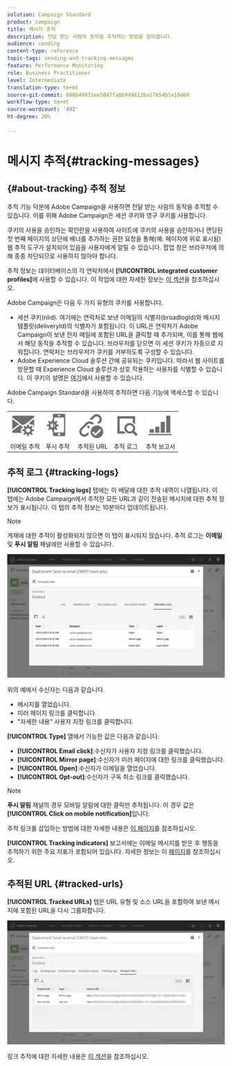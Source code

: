 ```yaml
---
solution: Campaign Standard
product: campaign
title: 메시지 추적
description: 전달 받는 사람의 동작을 추적하는 방법을 알아봅니다.
audience: sending
content-type: reference
topic-tags: sending-and-tracking-messages
feature: Performance Monitoring
role: Business Practitioner
level: Intermediate
translation-type: tm+mt
source-git-commit: 088b49931ee5047fa6b949813ba17654b1e10d60
workflow-type: tm+mt
source-wordcount: '492'
ht-degree: 20%

---
```



# 메시지 추적{#tracking-messages}

## {#about-tracking} 추적 정보

추적 기능 덕분에 Adobe Campaign을 사용하면 전달 받는 사람의 동작을 추적할 수 있습니다. 이를 위해 Adobe Campaign은 세션 쿠키와 영구 쿠키를 사용합니다.

쿠키의 사용을 승인하는 확인란을 사용하여 사이트에 쿠키의 사용을 승인하거나 랜딩된 첫 번째 페이지의 상단에 배너를 추가하는 권한 요청을 통해(예: 페이지에 위로 표시됨) 웹 추적 도구가 설치되어 있음을 사용자에게 알릴 수 있습니다. 팝업 창은 브라우저에 의해 종종 차단되므로 사용하지 않아야 합니다.

추적 정보는 데이터베이스의 각 연락처에서 **[!UICONTROL integrated customer profiles]**&#x200B;에 사용할 수 있습니다. 이 작업에 대한 자세한 정보는 [이 섹션](../../audiences/using/integrated-customer-profile.md)을 참조하십시오.

Adobe Campaign은 다음 두 가지 유형의 쿠키를 사용합니다.

* 세션 쿠키(nlid). 여기에는 연락처로 보낸 이메일의 식별자(broadlogId)와 메시지 템플릿(deliveryId)의 식별자가 포함됩니다. 이 URL은 연락처가 Adobe Campaign이 보낸 전자 메일에 포함된 URL을 클릭할 때 추가되며, 이를 통해 웹에서 해당 동작을 추적할 수 있습니다. 브라우저를 닫으면 이 세션 쿠키가 자동으로 지워집니다. 연락처는 브라우저가 쿠키를 거부하도록 구성할 수 있습니다.
* Adobe Experience Cloud 솔루션 간에 공유되는 쿠키입니다. 따라서 웹 사이트를 방문할 때 Experience Cloud 솔루션과 상호 작용하는 사용자를 식별할 수 있습니다. 이 쿠키의 설명은 [여기](https://docs.adobe.com/content/help/en/core-services/interface/ec-cookies/cookies-mc.html)에서 사용할 수 있습니다.

Adobe Campaign Standard을 사용하여 추적하면 다음 기능에 액세스할 수 있습니다.

<table>
<tr>
    <td valign="top">
        <a href="../../administration/using/configuring-email-channel.md#tracking-parameters"><img width="60px" alt="조건" src="assets/icon_email_parameters.png"/></a>
    </td>
    <td valign="top">
        <a href="https://helpx.adobe.com/campaign/kb/push-tracking.html"><img width="60px" alt="조건" src="assets/icon_push_parameters.png"/></a>
    </td>
    <td valign="top">
        <a href="../../designing/using/links.md#about-tracked-urls"><img width="60px" alt="조건" src="assets/icon_url.png"/></a>
    </td>
        <td valign="top">
          <a href="../../sending/using/tracking-messages.md#tracking-logs"><img width="60px" alt="조건" src="assets/icon_log.png"/></a>
    </td>
    </td>
    <td valign="top">
          <a href="../../reporting/using/tracking-indicators.md"><img width="60px" alt="조건" src="assets/icon_report.png"/></a>
</tr>
<tr>
<td>이메일 추적</td>
<td>푸시 추적</td>
<td>추적된 URL</td>
<td>추적 로그</td>
<td>추적 보고서</td>
</tr>
</table>

## 추적 로그 {#tracking-logs}

**[!UICONTROL Tracking logs]** 탭에는 이 배달에 대한 추적 내역이 나열됩니다. 이 탭에는 Adobe Campaign에서 추적한 모든 URL과 같이 전송된 메시지에 대한 추적 정보가 표시됩니다. 이 탭의 추적 정보는 10분마다 업데이트됩니다.

>[!NOTE]
>
>게재에 대한 추적이 활성화되지 않으면 이 탭이 표시되지 않습니다. 추적 로그는 **이메일** 및 **푸시 알림** 채널에만 사용할 수 있습니다.

![](assets/tracking_logs.png)

위의 예에서 수신자는 다음과 같습니다.

* 메시지를 열었습니다.
* 미러 페이지 링크를 클릭합니다.
* &quot;자세한 내용&quot; 사용자 지정 링크를 클릭합니다.

**[!UICONTROL Type]** 열에서 가능한 값은 다음과 같습니다.

* **[!UICONTROL Email click]**:수신자가 사용자 지정 링크를 클릭했습니다.
* **[!UICONTROL Mirror page]**:수신자가 미러 페이지에 대한 링크를 클릭했습니다.
* **[!UICONTROL Open]**:수신자가 이메일을 열었습니다.
* **[!UICONTROL Opt-out]**:수신자가 구독 취소 링크를 클릭했습니다.

>[!NOTE]
>
>**푸시 알림** 채널의 경우 모바일 알림에 대한 클릭만 추적됩니다. 이 경우 값은 **[!UICONTROL Click on mobile notification]**&#x200B;입니다.

추적 링크를 삽입하는 방법에 대한 자세한 내용은 [이 페이지](../../designing/using/links.md#inserting-a-link)를 참조하십시오.

**[!UICONTROL Tracking indicators]** 보고서에는 이메일 메시지를 받은 후 행동을 추적하기 위한 주요 지표가 포함되어 있습니다. 자세한 정보는 이 [페이지](../../reporting/using/tracking-indicators.md)를 참조하십시오.

## 추적된 URL {#tracked-urls}

**[!UICONTROL Tracked URLs]** 탭은 URL 유형 및 소스 URL을 포함하여 보낸 메시지에 포함된 URL을 다시 그룹화합니다.

![](assets/sending_delivery6.png)

링크 추적에 대한 자세한 내용은 [이 섹션](../../designing/using/links.md#about-tracked-urls)을 참조하십시오.
